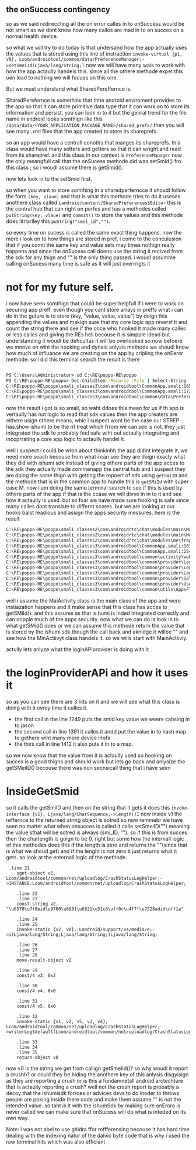 ## the onSuccess  contingency

so as we said redireccting all the on error calles in to onSuccess would be not smart as we dont know how many calles are mad in to on succes on a normal health device.


so what we will try to do today is that undersand how the app actually uses the values that is stored using this line of instraction `invoke-virtual {p1, v0}, Lcom/androidtool/common/data/PreferenceManager;->setSmeiId(Ljava/lang/String;)`
now we will have many wais to work with how the app actaully handels this. since all the othere methode expet this oen lead to nothing we will focues on this one.

But we must understand what SharedPereffernce is.

SharedPerefernce is somethins that thhe android enviroment provides to the app so that it can store primitive data type that it can work on to store its information  and persist. you can look in to it but the genral
trend for the file name in android looks somthign like this `/data/data/<YOUR_APPLICATION_PACKAGE_NAME>/shared_prefs/` then you will see many .xml files that the app created to store its shareprefs.

so an app would have a centrall conotlrs that manges its shareprefs. this class would have many setters and getters so that it can wright and read from its sharepref.
and this class in our context is `PreferenceManager` now , the only meangfull call that the onSucess methode did was setSmId() fro this class ; so i woudl assume there is getSmid().

now lets look in to the setSmid first.

so when you want to store somthing in a sharedperferncce it shoudl follow the form `(key, vlaue)` 
and that is what this methode tries to do it useses anothere class called `Landroid/content/SharedPreferences$Editor` this is the central hub that can right on perfes and has a methodes called `putString(key, vlaue)`
and `commit()` to store the values and this methode does litrlarlley this `puString("smei_id","")`.

so every time on sucess is called the same exact thing happens. now the more i look on to how things are stored in pref, i come to the conculusion that if you comit the same key and value sets may times nothign really happens
and since the onSucess call doens use the string it recived from the sdk for any thign and "" is the only thing passed. i woudl assumme calling onSucess many time is safe as it will just overrrigts it

# not for my future self.
i now have seen somthign that could be super helpfull if i were to work on securing app preff. even though you cant store arrays in preffs what i can do in the guture is to store (key, "value, value, value") by doign this
appending the values and makign sure that my core logic app reverst it and count the string there and see if the once who hooked it made many calles or less calles and giving the REs hell becouse it is simpple idead but understanding it woudl be deficultas 
it will be overlooked 
so now befoere we mnove on wiht the hooking and dynaic anlysis methode we shoudl know how much of influance we are creating on the app by cripling the onEeror methode.
so i did this terminal search the result is there 
```cmd

PS C:\Users\Administrator> cd C:\RE\poppo-RE\poppo
PS C:\RE\poppo-RE\poppo> Get-ChildItem -Recurse -File | Select-String -Pattern 'getSmeiId\(\)Ljava/lang/String' -CaseSensitive | ForEach-Object { "$($_.Path):$($_.LineNumber): $($_.Line.Trim())" }
C:\RE\poppo-RE\poppo\smali_classes3\com\androidtool\CommonApp.smali:1650: invoke-virtual {v1}, Lcom/androidtool/common/data/PreferenceManager;->getSmeiId()Ljava/lang/String;
C:\RE\poppo-RE\poppo\smali_classes3\com\androidtool\CommonApp.smali:1720: invoke-virtual {v0}, Lcom/androidtool/common/data/PreferenceManager;->getSmeiId()Ljava/lang/String;
C:\RE\poppo-RE\poppo\smali_classes3\com\androidtool\common\data\PreferenceManager.smali:6895: .method public final getSm
```

now the result i got is so small, so waht ddoes this mean for us if th app is vertaully has not logic to read that sdk values then the app creaters are eithere usign othere means, whic i suspect wont be the case our STREP has.show
ishumi to be the n1 treat which frrom we can see is not. they just integrated the sdk to probably feel safe wiht out actaully integrating and incoprrating a core app logic to actaully handel it.

well i suspect i could be wron about thinkinhh the app didint integrate it, we need more seach becouse from what i can see they are doign exacly what they did with ishumi sdk instead of giving othere parts of the app acces
to the sdk they actually made commenapp the central hub and i suspect they are doing the same thign with getting the repoert of sdk using `getSmiID` and the methode that is in the common app to hundle this is `getSMiId`
with super case M.
now i am doing the same terminal search to see if this is used by othere parts of the app if that is the ccase we will divve in in to it and see how it actaully is used.
but so foar we have made sure hooking is safe since many calles dont translate to differnt scores. but we are looking at our hooks balst readious and assign the apps security messures.
here is the result 

```cmd
C:\RE\poppo-RE\poppo\smali_classes2\com\androidrtc\chat\modules\main\MainActivity.smali:1587: invoke-virtual {v2}, Lcom/androidtool/CommonApp;->getSMeiId()Ljava/lang/String;
C:\RE\poppo-RE\poppo\smali_classes2\com\androidrtc\chat\modules\main\MainActivity.smali:1604: invoke-virtual {v2}, Lcom/androidtool/CommonApp;->getSMeiId()Ljava/lang/String;
C:\RE\poppo-RE\poppo\smali_classes2\com\androidrtc\chat\modules\me\fragment\RechargeCoinsFragment.smali:1609: invoke-virtual {v2}, Lcom/androidtool/CommonApp;->getSMeiId()Ljava/lang/String;
C:\RE\poppo-RE\poppo\smali_classes3\com\androidtool\CommonApp.smali:1632: .method public final getSMeiId()Ljava/lang/String;
C:\RE\poppo-RE\poppo\smali_classes3\com\androidtool\CommonApp.smali:2546: invoke-virtual {p0}, Lcom/androidtool/CommonApp;->getSMeiId()Ljava/lang/String;
C:\RE\poppo-RE\poppo\smali_classes3\com\androidtool\common\activity\webview\WebViewUtils.smali:833: invoke-virtual {v1}, Lcom/androidtool/CommonApp;->getSMeiId()Ljava/lang/String;
C:\RE\poppo-RE\poppo\smali_classes3\com\androidtool\common\provider\LoginApiProvider.smali:1249: invoke-virtual {v4}, Lcom/androidtool/CommonApp;->getSMeiId()Ljava/lang/String;
C:\RE\poppo-RE\poppo\smali_classes3\com\androidtool\common\provider\LoginApiProvider.smali:1391: invoke-virtual {v4}, Lcom/androidtool/CommonApp;->getSMeiId()Ljava/lang/String;
C:\RE\poppo-RE\poppo\smali_classes3\com\androidtool\common\provider\LoginApiProvider.smali:1412: invoke-virtual {v4}, Lcom/androidtool/CommonApp;->getSMeiId()Ljava/lang/String;
C:\RE\poppo-RE\poppo\smali_classes3\com\androidtool\common\provider\SplashApiProvider.smali:429: invoke-virtual {v6}, Lcom/androidtool/CommonApp;->getSMeiId()Ljava/lang/String;
C:\RE\poppo-RE\poppo\smali_classes3\com\androidtool\common\provider\UserApiProvider$uploadDeviceInfoNew$$inlined$performRequest$default$1.smali:147: invoke-virtual {v1}, Lcom/androidtool/CommonApp;->getSMeiId()Ljava/lang/String;
C:\RE\poppo-RE\poppo\smali_classes3\com\androidtool\common\utils\AppsFlyerUtils.smali:427: invoke-virtual {v0}, Lcom/androidtool/CommonApp;->getSMeiId()Ljava/lang/String;
```
well i assume the MaiActivity class is the main class of the app and were instiazation happens and it make sense that this class has acces to getSMiId().
and this assures as that is humi is inded integrated correctly and can cripple much of the apps security. now what we can do is look in to what getSMid() does or we can assume this methode return the value that is stored
by the ishumi sdk though the call back and aknldge it willbe "" and see how the MinActiivyt class handels it. so we wills start with MainActiiviy.

actully lets anlyze what the loginAPiprovider is doing with it
# the loginProviderAPi and how it uses it 
so as you can see there are 3 hits on it and we will see what this class is doing with it evrey time it calles it.

* the first call in the line 1249 puts the smid key value we weere cahsing in to jason
* the second call in line 1391 it calles it andd put the value in to hash map to gethere wiht many more device inofs
* the thirs call in line 1412 it also puts it in to a map.

so we now know that the value from it is actaully used so hooking on succes is a good thigns and should work but lets go back and anlysize the getSMeiID() becouse there was non secnsicall thing that i have seen

# InsideGetSmid
so it calls the getSmiID and then on the string that it  gets it does this `invoke-interface {v1}, Ljava/lang/CharSequence;->length()I` now inside v1 the reffernce to the returned string object is sotred
so now remmebr we have seen no matter what when onsucces is called it calle setSmeiID("")  meaning the value sthat will be sotred is always (smi_ID, ""). so if this is from succes then the charlength is goign to be 0.
right but some how the internall logic of this methodes does this if the length is zero and returns the ""(since that is what we shoud get) and if the lenght is not zero it just returns what it gets.
so look at the enternall logic of the methode.
```smali
 .line 21
    sget-object v1, Lcom/androidtool/common/net/uploadlog/CrashStatusLogHelper;->INSTANCE:Lcom/androidtool/common/net/uploadlog/CrashStatusLogHelper;

    .line 22
    .line 23
    const-string v2, "\u6570\u7f8eid\u9700\u8981\u6821\u51c6\uff0c\u4f7f\u7528adid\uff1a"

    .line 24
    .line 25
    invoke-static {v2, v0}, Landroid/support/v4/media/e;->i(Ljava/lang/String;Ljava/lang/String;)Ljava/lang/String;

    .line 26
    .line 27
    .line 28
    move-result-object v2

    .line 29
    const/4 v3, 0x2

    .line 30
    const/4 v4, 0x0

    .line 31
    const/4 v5, 0x0

    .line 32
    invoke-static {v1, v2, v5, v3, v4}, Lcom/androidtool/common/net/uploadlog/CrashStatusLogHelper;->writerLog$default(Lcom/androidtool/common/net/uploadlog/CrashStatusLogHelper;Ljava/lang/String;IILjava/lang/Object;)V

    .line 33
    .line 34
    .line 35
    return-object v0
```

now v0 is the string we get from callign getSmeiId()? so why woudl it report a crushh? or could they be hiding the anothere key of this anlysis disgyisign as they are reporting a crush or is this a fundamnetall android
arctechture that is actaully reporting a crush? 
well not the crash report is probably a decoy that the ishumisdk forrces or advices devs to do inoder to throws peopel are poking inside there code and make them assume "" is not the intended value. so taht is it with the
ishumSdk by making sure onEroro is never called we can make sure that onSucess will do what is inteded on its own way.




Note:
i was not abel to use ghidra ffor reffferensing becouse it has hard time dealing with the indexing natur of the dalvic byte code that is why i used the raw terminal hits which was also efficiant


